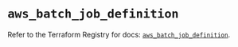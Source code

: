 # `aws_batch_job_definition`

Refer to the Terraform Registry for docs: [`aws_batch_job_definition`](https://registry.terraform.io/providers/hashicorp/aws/5.47.0/docs/resources/batch_job_definition).
